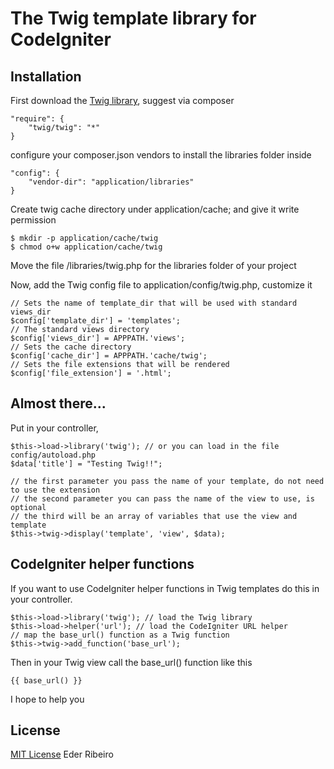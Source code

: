 # The Twig template library for CodeIgniter

## Installation

First download the [Twig library](http://twig.sensiolabs.org/), suggest via composer

    "require": {
        "twig/twig": "*"
    }

configure your composer.json vendors to install the libraries folder inside
    
    "config": {
        "vendor-dir": "application/libraries"
    }

Create twig cache directory under application/cache; and
give it write permission
	
    $ mkdir -p application/cache/twig
    $ chmod o+w application/cache/twig

Move the file /libraries/twig.php for the libraries folder of your project

Now, add the Twig config file to application/config/twig.php, customize it
    
    // Sets the name of template_dir that will be used with standard views_dir
    $config['template_dir'] = 'templates';
    // The standard views directory
    $config['views_dir'] = APPPATH.'views';
    // Sets the cache directory
    $config['cache_dir'] = APPPATH.'cache/twig';
    // Sets the file extensions that will be rendered
    $config['file_extension'] = '.html';

## Almost there...

Put in your controller,

    $this->load->library('twig'); // or you can load in the file config/autoload.php
    $data['title'] = "Testing Twig!!";
    
    // the first parameter you pass the name of your template, do not need to use the extension
    // the second parameter you can pass the name of the view to use, is optional
    // the third will be an array of variables that use the view and template
    $this->twig->display('template', 'view', $data);
    
## CodeIgniter helper functions

If you want to use CodeIgniter helper functions in Twig templates do this in
your controller.

    $this->load->library('twig'); // load the Twig library
    $this->load->helper('url'); // load the CodeIgniter URL helper
    // map the base_url() function as a Twig function 
    $this->twig->add_function('base_url'); 

Then in your Twig view call the base_url() function like this

    {{ base_url() }}

I hope to help you

## License

[MIT License](http://ederribeiro.mit-license.org/) Eder Ribeiro
